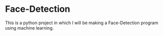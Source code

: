 # Face-Detection
This is a python project in which I will be making a Face-Detection program using machine learning.
